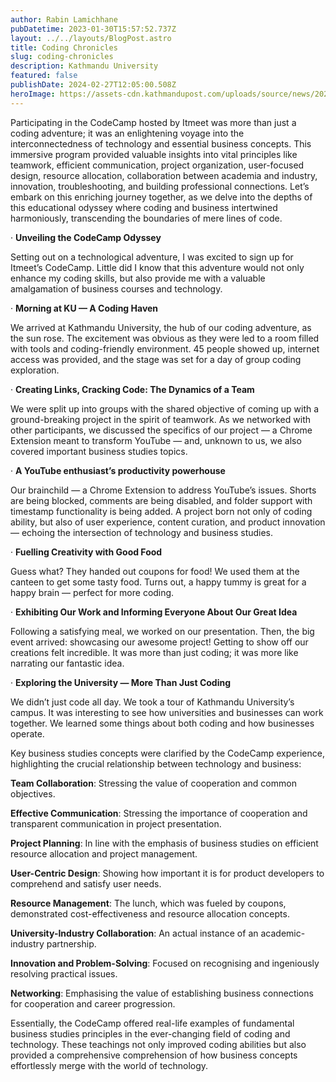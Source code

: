 ```yaml
---
author: Rabin Lamichhane
pubDatetime: 2023-01-30T15:57:52.737Z
layout: ../../layouts/BlogPost.astro
title: Coding Chronicles
slug: coding-chronicles
description: Kathmandu University
featured: false
publishDate: 2024-02-27T12:05:00.508Z
heroImage: https://assets-cdn.kathmandupost.com/uploads/source/news/2020/miscellaneous/MAIN%20photo%20Kathmandu%20University%20(5).JPG
---
```

<!--StartFragment-->

Participating in the CodeCamp hosted by Itmeet was more than just a coding adventure; it was an enlightening voyage into the interconnectedness of technology and essential business concepts. This immersive program provided valuable insights into vital principles like teamwork, efficient communication, project organization, user-focused design, resource allocation, collaboration between academia and industry, innovation, troubleshooting, and building professional connections. Let’s embark on this enriching journey together, as we delve into the depths of this educational odyssey where coding and business intertwined harmoniously, transcending the boundaries of mere lines of code.

· **Unveiling the CodeCamp Odyssey**

Setting out on a technological adventure, I was excited to sign up for Itmeet’s CodeCamp. Little did I know that this adventure would not only enhance my coding skills, but also provide me with a valuable amalgamation of business courses and technology.

· **Morning at KU — A Coding Haven**

We arrived at Kathmandu University, the hub of our coding adventure, as the sun rose. The excitement was obvious as they were led to a room filled with tools and coding-friendly environment. 45 people showed up, internet access was provided, and the stage was set for a day of group coding exploration.

· **Creating Links, Cracking Code: The Dynamics of a Team**

We were split up into groups with the shared objective of coming up with a ground-breaking project in the spirit of teamwork. As we networked with other participants, we discussed the specifics of our project — a Chrome Extension meant to transform YouTube — and, unknown to us, we also covered important business studies topics.

· **A YouTube enthusiast’s productivity powerhouse**

Our brainchild — a Chrome Extension to address YouTube’s issues. Shorts are being blocked, comments are being disabled, and folder support with timestamp functionality is being added. A project born not only of coding ability, but also of user experience, content curation, and product innovation — echoing the intersection of technology and business studies.

· **Fuelling Creativity with Good Food**

Guess what? They handed out coupons for food! We used them at the canteen to get some tasty food. Turns out, a happy tummy is great for a happy brain — perfect for more coding.

· **Exhibiting Our Work and Informing Everyone About Our Great Idea**

Following a satisfying meal, we worked on our presentation. Then, the big event arrived: showcasing our awesome project! Getting to show off our creations felt incredible. It was more than just coding; it was more like narrating our fantastic idea.

· **Exploring the University — More Than Just Coding**

We didn’t just code all day. We took a tour of Kathmandu University’s campus. It was interesting to see how universities and businesses can work together. We learned some things about both coding and how businesses operate.

Key business studies concepts were clarified by the CodeCamp experience, highlighting the crucial relationship between technology and business:

**Team Collaboration**: Stressing the value of cooperation and common objectives.

**Effective Communication**: Stressing the importance of cooperation and transparent communication in project presentation.

**Project Planning**: In line with the emphasis of business studies on efficient resource allocation and project management.

**User-Centric Design**: Showing how important it is for product developers to comprehend and satisfy user needs.

**Resource Management**: The lunch, which was fueled by coupons, demonstrated cost-effectiveness and resource allocation concepts.

**University-Industry Collaboration**: An actual instance of an academic-industry partnership.

**Innovation and Problem-Solving**: Focused on recognising and ingeniously resolving practical issues.

**Networking**: Emphasising the value of establishing business connections for cooperation and career progression.

Essentially, the CodeCamp offered real-life examples of fundamental business studies principles in the ever-changing field of coding and technology. These teachings not only improved coding abilities but also provided a comprehensive comprehension of how business concepts effortlessly merge with the world of technology.

<!--EndFragment-->